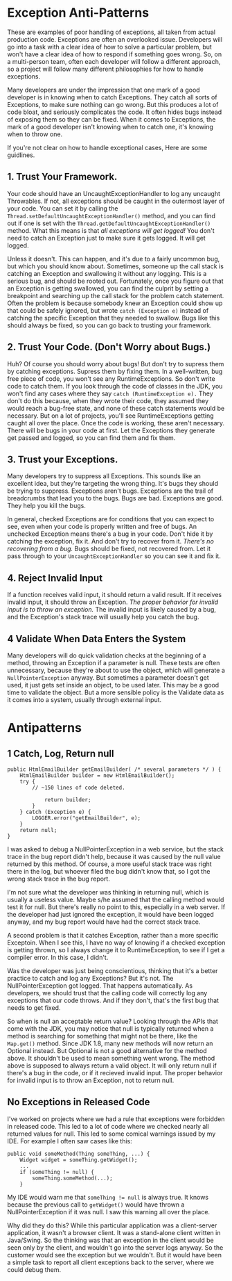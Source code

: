# Exception Anti-Patterns #

These are examples of poor handling of exceptions, all taken from actual production code. Exceptions are often an overlooked issue. Developers will go into a task with a clear idea of how to solve a particular problem, but won't have a clear idea of how to respond if something goes wrong. So, on a multi-person team, often each developer will follow a different approach, so a project will follow many different philosophies for how to handle exceptions.

Many developers are under the impression that one mark of a good developer is in knowing when to catch Exceptions. They catch all sorts of Exceptions, to make sure nothing can go wrong. But this produces a lot of code bloat, and seriously complicates the code. It often hides bugs instead of exposing them so they can be fixed. When it comes to Exceptions, the mark of a good developer isn't knowing when to catch one, it's knowing when to throw one.

If you're not clear on how to handle exceptional cases, Here are some guidlines.

## 1. Trust Your Framework.
Your code should have an UncaughtExceptionHandler to log any uncaught Throwables. If not, all exceptions should be caught  in the outermost layer of your code. You can set it by calling the `Thread.setDefaultUncaughtExceptionHandler()` method, and you can find out if one is set with the `Thread.getDefaultUncaughtExceptionHandler()` method. What this means is that *all exceptions will get logged!* You don't need to catch an Exception just to make sure it gets logged. It will get logged.

Unless it doesn't. This can happen, and it's due to a fairly uncommon bug, but which you should know about. Sometimes, someone up the call stack is catching an Exception and swallowing it without any logging. This is a serious bug, and should be rooted out. Fortunately, once you figure out that an Exception is getting swallowed, you can find the culprit by setting a breakpoint and searching up the call stack for the problem catch statement. Often the problem is because somebody knew an Exception could show up that could be safely ignored, but wrote `catch (Exception e)` instead of catching the specific Exception that they needed to swallow. Bugs like this should always be fixed, so you can go back to trusting your framework.

## 2. Trust Your Code. (Don't Worry about Bugs.)
Huh? Of course you should worry about bugs! But don't try to supress them by catching exceptions. Supress them by fixing them. In a well-written, bug free piece of code, you won't see any RuntimeExceptions. So don't write code to catch them. If you look through the code of classes in the JDK, you won't find any cases where they say `catch (RuntimeException e).` They don't do this because, when they wrote their code, they assumed they would reach a bug-free state, and none of these catch statements would be necessary. But on a lot of projects, you'll see RuntimeExceptions getting caught all over the place. Once the code is working, these aren't necessary. There will be bugs in your code at first. Let the Exceptions they generate get passed and logged, so you can find them and fix them. 

## 3. Trust your Exceptions.
Many developers try to suppress all Exceptions. This sounds like an excellent idea, but they're targeting the wrong thing. It's bugs they should be trying to suppress. Exceptions aren't bugs. Exceptions are the trail of breadcrumbs that lead you to the bugs. Bugs are bad. Exceptions are good. They help you kill the bugs.

In general, checked Exceptions are for conditions that you can expect to see, even when your code is properly written and free of bugs. An unchecked Exception means there's a bug in your code. Don't hide it by catching the exception, fix it. And don't try to recover from it. *There's no recovering from a bug.* Bugs should be fixed, not recovered from. Let it pass through to your `UncaughtExceptionHandler` so you can see it and fix it.

## 4. Reject Invalid Input
If a function receives valid input, it should return a valid result. If it receives invalid input, it should throw an Exception. *The proper behavior for invalid input is to throw an exception.* The invalid input is likely caused by a bug, and the Exception's stack trace will usually help you catch the bug. 

## 4 Validate When Data Enters the System
Many developers will do quick validation checks at the beginning of a method, throwing an Exception if a parameter is null. These tests are often unnecessary, because they're about to use the object, which will generate a `NullPointerException` anyway. But sometimes a parameter doesn't get used, it just gets set inside an object, to be used later. This may be a good time to validate the object. But a more sensible policy is the Validate data as it comes into a system, usually through external input. 

# Antipatterns

## 1 Catch, Log, Return null ##

    public HtmlEmailBuilder getEmailBuilder( /* several parameters */ ) {
        HtmlEmailBuilder builder = new HtmlEmailBuilder();
        try {
            // ~150 lines of code deleted.

                return builder;
            }
        } catch (Exception e) {
            LOGGER.error("getEmailBuilder", e);
        }
        return null;
    }

I was asked to debug a NullPointerException in a web service, but the stack trace in the bug report didn't help, because it was caused by the null value returned by this method. Of course, a more useful stack trace was right there in the log, but whoever filed the bug didn't know that, so I got the wrong stack trace in the bug report.

I'm not sure what the developer was thinking in returning null, which is usually a useless value. Maybe s/he assumed that the calling method would test it for null. But there's really no point to this, especially in a web server. If the developer had just ignored the exception, it would have been logged anyway, and my bug report would have had the correct stack trace.

A second problem is that it catches Exception, rather than a more specific Exceptoin. When I see this, I have no way of knowing if a checked exception is getting thrown, so I always change it to RuntimeException, to see if I get a compiler error. In this case, I didn't.

Was the developer was just being conscientious, thinking that it's a better practice to catch and log any Exceptions? But it's not. The NullPointerException got logged. That happens automatically. As developers, we should trust that the calling code will correctly log any exceptions that our code throws. And if they don't, that's the first bug that needs to get fixed.

So when is null an acceptable return value? Looking through the APIs that come with the JDK, you may notice that null is typically returned when a method is searching for something that might not be there, like the `Map.get()` method. Since JDK 1.8, many new methods will now return an Optional instead. But Optional is not a good alternative for the method above. It shouldn't be used to mean something went wrong. The method above is supposed to always return a valid object. It will only return null if there's a bug in the code, or if it recieved invalid input. The proper behavior for invalid input is to throw an Exception, not to return null.

## No Exceptions in Released Code ##

I've worked on projects where we had a rule that exceptions were forbidden in released code. This led to a lot of code where we checked nearly all returned values for null. This led to some comical warnings issued by my IDE. For example I often saw cases like this:

    public void someMethod(Thing someThing, ...) {
        Widget widget = someThing.getWidget();
        ...
        if (someThing != null) {
            someThing.someMethod(...);
        }

My IDE would warn me that `someThing != null` is always true. It knows because the previous call to `getWidget()` would have thrown a NullPointerException if it was null. I saw this warning all over the place.

Why did they do this? While this particular application was a client-server application, it wasn't a browser client. It was a stand-alone client written in Java/Swing. So the thinking was that an exception in the client would be seen only by the client, and wouldn't go into the server logs anyway. So the customer would see the exception but we wouldn't. But it would have been a simple task to report all client exceptions back to the server, where we could debug them.
